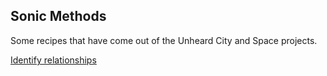 ## Sonic Methods

Some recipes that have come out of the Unheard City and Space projects. 

[Identify relationships](./relationships.md)